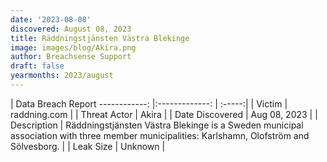 ```yaml
---
date: '2023-08-08'
discovered: August 08, 2023
title: Räddningstjänsten Västra Blekinge
image: images/blog/Akira.png
author: Breachsense Support
draft: false
yearmonths: 2023/august
---
```



| Data Breach Report
------------:     |:-------------:    | :-----:|
| Victim      | raddning.com      | 
| Threat Actor      | Akira      | 
| Date Discovered      | Aug 08, 2023      | 
| Description      | Räddningstjänsten Västra Blekinge is a Sweden municipal association with three member municipalities: Karlshamn, Olofström and Sölvesborg.      | 
| Leak Size      | Unknown      | 

